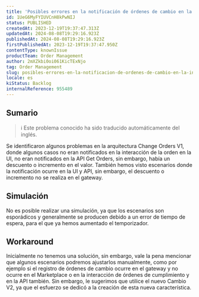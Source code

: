 ```yaml
---
title: 'Posibles errores en la notificación de órdenes de cambio en la interfaz de usuario, la API y la pasarela.'
id: 1UeG6MyFYIUVCnH8kPwNIJ
status: PUBLISHED
createdAt: 2023-12-19T19:37:47.313Z
updatedAt: 2024-08-08T19:29:16.923Z
publishedAt: 2024-08-08T19:29:16.923Z
firstPublishedAt: 2023-12-19T19:37:47.950Z
contentType: knownIssue
productTeam: Order Management
author: 2mXZkbi0oi061KicTExNjo
tag: Order Management
slug: posibles-errores-en-la-notificacion-de-ordenes-de-cambio-en-la-interfaz-de-usuario-la-api-y-la-pasarela
locale: es
kiStatus: Backlog
internalReference: 955489
---
```


## Sumario

>ℹ️ Este problema conocido ha sido traducido automáticamente del inglés.


Se identificaron algunos problemas en la arquitectura Change Orders V1, donde algunos casos no eran notificados en la interacción de la orden en la UI, no eran notificados en la API Get Orders, sin embargo, había un descuento o incremento en el valor. También hemos visto escenarios donde la notificación ocurre en la UI y API, sin embargo, el descuento o incremento no se realiza en el gateway.


##

## Simulación


No es posible realizar una simulación, ya que los escenarios son esporádicos y generalmente se producen debido a un error de tiempo de espera, para el que ya hemos aumentado el temporizador.



## Workaround


Inicialmente no tenemos una solución, sin embargo, vale la pena mencionar que algunos escenarios podremos ajustarlos manualmente, como por ejemplo si el registro de órdenes de cambio ocurre en el gateway y no ocurre en el Marketplace o en la interacción de órdenes de cumplimiento y en la API también.
Sin embargo, le sugerimos que utilice el nuevo Cambio V2, ya que el esfuerzo se dedicó a la creación de esta nueva característica.


